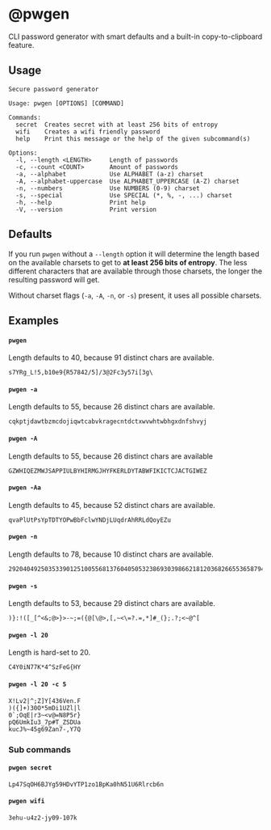 # @pwgen

CLI password generator with smart defaults and a built-in copy-to-clipboard feature.

## Usage

```
Secure password generator

Usage: pwgen [OPTIONS] [COMMAND]

Commands:
  secret  Creates secret with at least 256 bits of entropy
  wifi    Creates a wifi friendly password
  help    Print this message or the help of the given subcommand(s)

Options:
  -l, --length <LENGTH>     Length of passwords
  -c, --count <COUNT>       Amount of passwords
  -a, --alphabet            Use ALPHABET (a-z) charset
  -A, --alphabet-uppercase  Use ALPHABET_UPPERCASE (A-Z) charset
  -n, --numbers             Use NUMBERS (0-9) charset
  -s, --special             Use SPECIAL (*, %, -, ...) charset
  -h, --help                Print help
  -V, --version             Print version
```

## Defaults

If you run `pwgen` without a `--length` option it will determine the length based on the available charsets to get to **at least 256 bits of entropy**. The less different characters that are available through those charsets, the longer the resulting password will get.

Without charset flags (`-a`, `-A`, `-n`, or `-s`) present, it uses all possible charsets.

## Examples

#### `pwgen`

Length defaults to 40, because 91 distinct chars are available.

```
s7YRg_L!5,b10e9{R57842/5]/3@2Fc3y57i[3g\
```

#### `pwgen -a`

Length defaults to 55, because 26 distinct chars are available.

```
cqkptjdawtbzmcdojiqwtcabvkragecntdctxwvwhtwbhgxdnfshvyj
```

#### `pwgen -A`

Length defaults to 55, because 26 distinct chars are available

```
GZWHIQEZMWJSAPPIULBYHIRMGJHYFKERLDYTABWFIKICTCJACTGIWEZ
```

#### `pwgen -Aa`

Length defaults to 45, because 52 distinct chars are available.

```
qvaPlUtPsYpTDTYOPwBbFclwYNDjLUqdrAhRRLdQoyEZu
```

#### `pwgen -n`

Length defaults to 78, because 10 distinct chars are available.

```
292040492503533901251005568137604050532386930398662181203682665536587940100830
```

#### `pwgen -s`

Length defaults to 53, because 29 distinct chars are available.

```
)}:!([_[^<&;@>}>-~;=({@[\@>,[,~<\=?.=,*]#_(};.?;<~@^[
```

#### `pwgen -l 20`

Length is hard-set to 20.

```
C4Y0iN77K*4^SzFeG{HY
```

#### `pwgen -l 20 -c 5`

```
X!Lv2|^;Z]Y[436Ven.F
)({]+)30O*5mDi1UZl|l
0`;OqE|r3~<v@=N8P5r}
pQ6UmkIu3_7p#T_ZSDUa
kucJ%~45g69Zan7-,Y7Q
```

### Sub commands

#### `pwgen secret`

```
Lp47SqOH6BJYg59HDvYTP1zo1BpKa0hN51U6Rlrcb6n
```

#### `pwgen wifi`

```
3ehu-u4z2-jy09-107k
```
